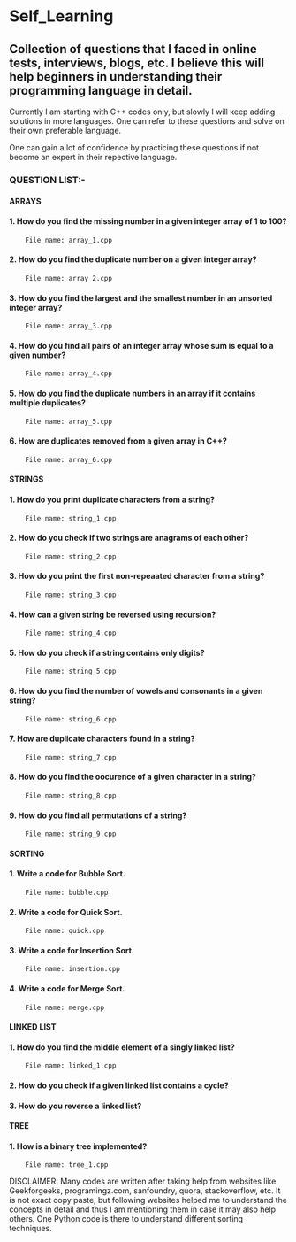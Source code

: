 # Self_Learning

## Collection of questions that I faced in online tests, interviews, blogs, etc. I believe this will help beginners in understanding their programming language in detail.

Currently I am starting with C++ codes only, but slowly I will keep adding solutions in more languages. One can refer to these questions and solve on their own preferable language.

One can gain a lot of confidence by practicing these questions if not become an expert in their repective language.

### QUESTION LIST:-

#### ARRAYS
#### 1. How do you find the missing number in a given integer array of 1 to 100?
        File name: array_1.cpp
#### 2. How do you find the duplicate number on a given integer array?
        File name: array_2.cpp
#### 3. How do you find the largest and the smallest number in an unsorted integer array?
        File name: array_3.cpp
#### 4. How do you find all pairs of an integer array whose sum is equal to a given number?
        File name: array_4.cpp
#### 5. How do you find the duplicate numbers in an array if it contains multiple duplicates?
        File name: array_5.cpp
#### 6. How are duplicates removed from a given array in C++?
        File name: array_6.cpp

#### STRINGS
#### 1. How do you print duplicate characters from a string?
        File name: string_1.cpp
#### 2. How do you check if two strings are anagrams of each other?
        File name: string_2.cpp
#### 3. How do you print the first non-repeaated character from a string?
        File name: string_3.cpp
#### 4. How can a given string be reversed using recursion?
        File name: string_4.cpp
#### 5. How do you check if a string contains only digits?
        File name: string_5.cpp
#### 6. How do you find the number of vowels and consonants in a given string?
        File name: string_6.cpp
#### 7. How are duplicate characters found in a string?
        File name: string_7.cpp
#### 8. How do you find the oocurence of a given character in a string?
        File name: string_8.cpp
#### 9. How do you find all permutations of a string?
        File name: string_9.cpp
        
#### SORTING
#### 1. Write a code for Bubble Sort.
        File name: bubble.cpp
#### 2. Write a code for Quick Sort.
        File name: quick.cpp
#### 3. Write a code for Insertion Sort.
        File name: insertion.cpp
#### 4. Write a code for Merge Sort.
        File name: merge.cpp

#### LINKED LIST
#### 1. How do you find the middle element of a singly linked list?
        File name: linked_1.cpp
#### 2. How do you check if a given linked list contains a cycle?
#### 3. How do you reverse a linked list?

#### TREE
#### 1. How is a binary tree implemented?
        File name: tree_1.cpp
        
DISCLAIMER: Many codes are written after taking help from websites like Geekforgeeks, programingz.com, sanfoundry, quora, stackoverflow, etc. It is not exact copy paste, but following websites helped me to understand the concepts in detail and thus I am mentioning them in case it may also help others.
One Python code is there to understand different sorting techniques.
